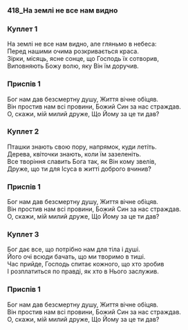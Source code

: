 ### 418_На землі не все нам видно
### Куплет 1
На землі не все нам видно, але гляньмо в небеса: <br/>Перед нашими очима розкривається краса. <br/>Зірки, місяць, ясне сонце, що Господь їх сотворив, <br/>Виповняють Божу волю, яку Він їм доручив.
### Приспів 1
Бог нам дав безсмертну душу, Життя вічне обіцяв.<br/>Він простив нам всі провини, Божий Син за нас страждав. <br/>О, скажи, мій милий друже, Що Йому за це ти дав?
### Куплет 2
Пташки знають свою пору, напрямок, куди летіть. <br/>Дерева, квіточки знають, коли їм зазеленіть. <br/>Все творіння славить Бога так, як Він кому звелів, <br/>Друже, що ти для Ісуса в житті доброго вчинив?
### Приспів 1
Бог нам дав безсмертну душу, Життя вічне обіцяв.<br/>Він простив нам всі провини, Божий Син за нас страждав. <br/>О, скажи, мій милий друже, Що Йому за це ти дав?
### Куплет 3
Бог дає все, що потрібно нам для тіла і душі. <br/>Його очі всюди бачать, що ми творимо в тиші. <br/>Час прийде, Господь спитає кожного, що хто зробив <br/>І розплатиться по правді, як хто в Нього заслужив.
### Приспів 1
Бог нам дав безсмертну душу, Життя вічне обіцяв.<br/>Він простив нам всі провини, Божий Син за нас страждав. <br/>О, скажи, мій милий друже, Що Йому за це ти дав?
